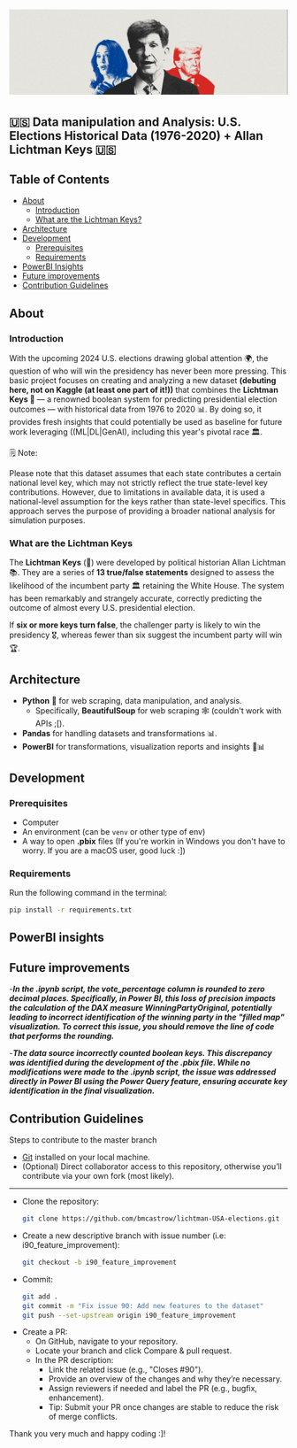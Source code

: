 # ![LichtmanTrumpKamala](https://github.com/bmcastrow/lichtman-USA-elections/blob/main/LichtmanUSA.png)
## 🇺🇸 Data manipulation and Analysis: U.S. Elections Historical Data (1976-2020) + Allan Lichtman Keys 🇺🇸

## Table of Contents
- [About](#about)
  - [Introduction](#introduction)
  - [What are the Lichtman Keys?](#what-are-the-lichtman-keys) 
- [Architecture](#architecture)
- [Development](#development)
  - [Prerequisites](#prerequisites)
  - [Requirements](#requirements)
- [PowerBI Insights](#powerbi-insights)
- [Future improvements](#future-improvements)
- [Contribution Guidelines](#contribution-guidelines)


## About

### Introduction

With the upcoming 2024 U.S. elections drawing global attention 🌍, the question of who will win the presidency has never been more pressing. This basic project focuses on creating and analyzing a new dataset **(debuting here, not on Kaggle (at least one part of it!))** that combines the **Lichtman Keys 🔑** — a renowned boolean system for predicting presidential election outcomes — with historical data from 1976 to 2020 📊. By doing so, it provides fresh insights that could potentially be used as baseline for future work leveraging ((ML|DL|GenAI), including this year's pivotal race 🏛️. 

🗒️ Note:

Please note that this dataset assumes that each state contributes a certain national level key, which may not strictly reflect the true state-level key contributions. However, due to limitations in available data, it is used a national-level assumption for the keys rather than state-level specifics. This approach serves the purpose of providing a broader national analysis for simulation purposes.

### What are the Lichtman Keys

The **Lichtman Keys** (🔑) were developed by political historian Allan Lichtman 📚. They are a series of **13 true/false statements** designed to assess the likelihood of the incumbent party 🏛️ retaining the White House. The system has been remarkably and strangely accurate, correctly predicting the outcome of almost every U.S. presidential election.

If **six or more keys turn false**, the challenger party is likely to win the presidency 🎖️, whereas fewer than six suggest the incumbent party will win 🏆.

## Architecture
- **Python** 🐍 for web scraping, data manipulation, and analysis.
  - Specifically, **BeautifulSoup** for web scraping 🕸️ (couldn't work with APIs ;[). 
- **Pandas** for handling datasets and transformations 📊. 
- **PowerBI** for transformations, visualization reports and insights 🎨📊
  
## Development

### Prerequisites
- Computer 
- An environment (can be ```venv``` or other type of env)
- A way to open **.pbix** files (If you're workin in Windows you don't have to worry. If you are a macOS user, good luck :]) 

### Requirements

Run the following command in the terminal:
```bash
pip install -r requirements.txt
```

## PowerBI insights 



## Future improvements 

-***In the .ipynb script, the vote_percentage column is rounded to zero decimal places. Specifically, in Power BI, this loss of precision impacts the calculation of the DAX measure WinningPartyOriginal, potentially leading to incorrect identification of the winning party in the "filled map" visualization. To correct this issue, you should remove the line of code that performs the rounding.***

-***The data source incorrectly counted boolean keys. This discrepancy was identified during the development of the .pbix file. While no modifications were made to the .ipynb script, the issue was addressed directly in Power BI using the Power Query feature, ensuring accurate key identification in the final visualization.***

## Contribution Guidelines

Steps to contribute to the master branch

- [Git](https://git-scm.com/) installed on your local machine.
- (Optional) Direct collaborator access to this repository, otherwise you’ll contribute via your own fork (most likely).
  
---

- Clone the repository:
   ```bash
   git clone https://github.com/bmcastrow/lichtman-USA-elections.git

- Create a new descriptive branch with issue number (i.e: i90_feature_improvement):
  ```bash
  git checkout -b i90_feature_improvement

- Commit:
  ```bash
  git add .
  git commit -m "Fix issue 90: Add new features to the dataset"
  git push --set-upstream origin i90_feature_improvement

- Create a PR:
  - On GitHub, navigate to your repository.
  - Locate your branch and click Compare & pull request.
  - In the PR description:
    - Link the related issue (e.g., "Closes #90").
    - Provide an overview of the changes and why they’re necessary.
    - Assign reviewers if needed and label the PR (e.g., bugfix, enhancement).
    - Tip: Submit your PR once changes are stable to reduce the risk of merge conflicts.

Thank you very much and happy coding :]!
